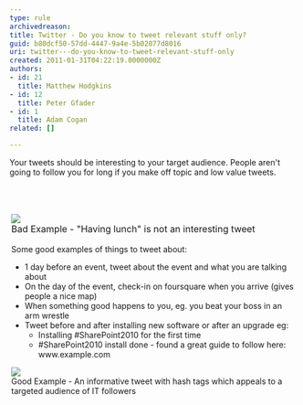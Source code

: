```yaml
---
type: rule
archivedreason: 
title: Twitter - Do you know to tweet relevant stuff only?
guid: b80dcf50-57dd-4447-9a4e-5b02077d8016
uri: twitter---do-you-know-to-tweet-relevant-stuff-only
created: 2011-01-31T04:22:19.0000000Z
authors:
- id: 21
  title: Matthew Hodgkins
- id: 12
  title: Peter Gfader
- id: 1
  title: Adam Cogan
related: []

---
```




  <div>Your tweets should be interesting to your target audience. People aren't going to follow you for long if you make off topic and low value tweets.</div>

<br><excerpt class='endintro'></excerpt><br>

  <div>
<div style="text-align&#58;left;padding-bottom&#58;3px;margin&#58;0px;padding-left&#58;3px;padding-right&#58;3px;word-wrap&#58;break-word;padding-top&#58;3px;">
<div><img src="/PublishingImages/twitter-boring-tweet.png" /><br>
<span><font class="ms-rteCustom-FigureBad" size="+0">Bad Example - &quot;Having lunch&quot; is not an interesting tweet<br>
</font></span></div>
<div><span><br>
Some good examples of things to tweet about&#58;</span></div>
<div>
<ul>
    <li>1 day before an event, tweet about the event and what you are talking about </li>
    <li>On the day of the event, check-in on foursquare when you arrive (gives people a nice map) </li>
    <li>When something good happens to you, eg. you beat your boss in an arm wrestle&#160; </li>
    <li>Tweet before and after installing new software or after an upgrade eg&#58;<br>
    <ul>
        <li>Installing #SharePoint2010 for the first time </li>
        <li>#SharePoint2010 install done - found a great guide to follow here&#58; www.example.com </li>
    </ul>
    </li>
</ul>
<div><span><img src="/PublishingImages/twitter-goodtweet.png" /></span><br>
</div>
</div>
<div class="ms-rteCustom-FigureGood">Good Example - An informative tweet with hash tags which appeals to a targeted audience of IT followers</div>
</div>
</div>



